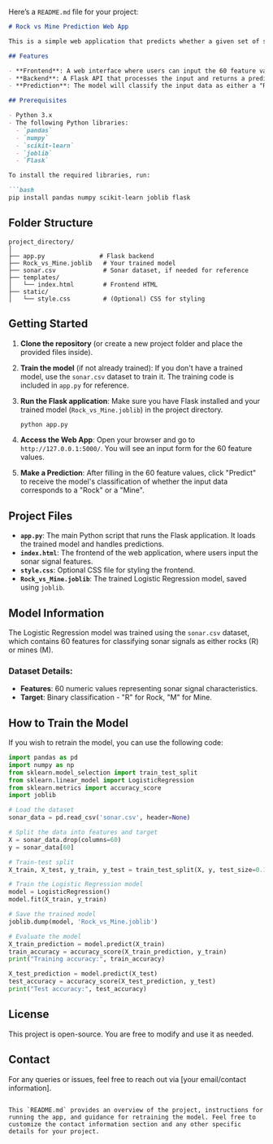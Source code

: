 Here’s a `README.md` file for your project:

```markdown
# Rock vs Mine Prediction Web App

This is a simple web application that predicts whether a given set of sonar signal features belongs to a rock or a mine. The prediction is based on a machine learning model (Logistic Regression) trained on the sonar dataset.

## Features

- **Frontend**: A web interface where users can input the 60 feature values of a sonar signal.
- **Backend**: A Flask API that processes the input and returns a prediction based on the trained Logistic Regression model.
- **Prediction**: The model will classify the input data as either a "Rock" or a "Mine".

## Prerequisites

- Python 3.x
- The following Python libraries:
  - `pandas`
  - `numpy`
  - `scikit-learn`
  - `joblib`
  - `Flask`

To install the required libraries, run:

```bash
pip install pandas numpy scikit-learn joblib flask
```

## Folder Structure

```
project_directory/
│
├── app.py               # Flask backend
├── Rock_vs_Mine.joblib   # Your trained model
├── sonar.csv             # Sonar dataset, if needed for reference
├── templates/
│   └── index.html        # Frontend HTML
├── static/
│   └── style.css         # (Optional) CSS for styling
```

## Getting Started

1. **Clone the repository** (or create a new project folder and place the provided files inside).
   
2. **Train the model** (if not already trained):
   If you don't have a trained model, use the `sonar.csv` dataset to train it. The training code is included in `app.py` for reference.

3. **Run the Flask application**:
   Make sure you have Flask installed and your trained model (`Rock_vs_Mine.joblib`) in the project directory.

   ```bash
   python app.py
   ```

4. **Access the Web App**:
   Open your browser and go to `http://127.0.0.1:5000/`. You will see an input form for the 60 feature values.

5. **Make a Prediction**:
   After filling in the 60 feature values, click "Predict" to receive the model's classification of whether the input data corresponds to a "Rock" or a "Mine".

## Project Files

- **`app.py`**: The main Python script that runs the Flask application. It loads the trained model and handles predictions.
- **`index.html`**: The frontend of the web application, where users input the sonar signal features.
- **`style.css`**: Optional CSS file for styling the frontend.
- **`Rock_vs_Mine.joblib`**: The trained Logistic Regression model, saved using `joblib`.

## Model Information

The Logistic Regression model was trained using the `sonar.csv` dataset, which contains 60 features for classifying sonar signals as either rocks (R) or mines (M).

### Dataset Details:

- **Features**: 60 numeric values representing sonar signal characteristics.
- **Target**: Binary classification - "R" for Rock, "M" for Mine.

## How to Train the Model

If you wish to retrain the model, you can use the following code:

```python
import pandas as pd
import numpy as np
from sklearn.model_selection import train_test_split
from sklearn.linear_model import LogisticRegression
from sklearn.metrics import accuracy_score
import joblib

# Load the dataset
sonar_data = pd.read_csv('sonar.csv', header=None)

# Split the data into features and target
X = sonar_data.drop(columns=60)
y = sonar_data[60]

# Train-test split
X_train, X_test, y_train, y_test = train_test_split(X, y, test_size=0.1, stratify=y, random_state=1)

# Train the Logistic Regression model
model = LogisticRegression()
model.fit(X_train, y_train)

# Save the trained model
joblib.dump(model, 'Rock_vs_Mine.joblib')

# Evaluate the model
X_train_prediction = model.predict(X_train)
train_accuracy = accuracy_score(X_train_prediction, y_train)
print("Training accuracy:", train_accuracy)

X_test_prediction = model.predict(X_test)
test_accuracy = accuracy_score(X_test_prediction, y_test)
print("Test accuracy:", test_accuracy)
```

## License

This project is open-source. You are free to modify and use it as needed.

## Contact

For any queries or issues, feel free to reach out via [your email/contact information].
```

This `README.md` provides an overview of the project, instructions for running the app, and guidance for retraining the model. Feel free to customize the contact information section and any other specific details for your project.
